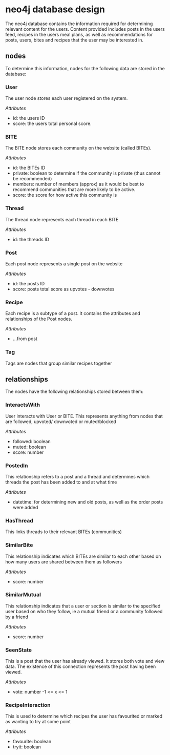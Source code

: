 # neo4j database design

The neo4j database contains the information required for determining relevant content for the users.
Content provided includes posts in the users feed, recipes in the users meal plans, as well as 
recommendations for posts, users, bites and recipes that the user may be interested in.

## nodes

To determine this information, nodes for the following data are stored in the database:

### User

The user node stores each user registered on the system.

_Attributes_

- id: the users ID
- score: the users total personal score.

### BITE

The BITE node stores each community on the website (called BITEs).

_Attributes_

- id: the BITEs ID
- private: boolean to determine if the community is private (thus cannot be recommended)
- members: number of members (approx) as it would be best to recommend communities that are more likely to be active.
- score: the score for how active this community is

### Thread

The thread node represents each thread in each BITE 

_Attributes_

- id: the threads ID

### Post

Each post node represents a single post on the website

_Attributes_

- id: the posts ID
- score: posts total score as upvotes - downvotes

### Recipe

Each recipe is a subtype of a post. It contains the attributes and relationships of the Post nodes.

_Attributes_

- ...from post

### Tag

Tags are nodes that group similar recipes together

## relationships

The nodes have the following relationships stored between them:

### InteractsWith

User interacts with User or BITE. This represents anything from nodes that are followed,
upvoted/ downvoted or muted/blocked

_Attributes_

- followed: boolean
- muted: boolean
- score: number

### PostedIn

This relationship refers to a post and a thread and determines which threads the post
has been added to and at what time

_Attributes_

- datetime: for determining new and old posts, as well as the order posts were added

### HasThread

This links threads to their relevant BITEs (communities)

### SimilarBite

This relationship indicates which BITEs are similar to each other based on how many
users are shared between them as followers

_Attributes_

- score: number

### SimilarMutual

This relationship indicates that a user or section is similar to the specified user
based on who they follow, ie a mutual friend or a community followed by a friend

_Attributes_

- score: number

### SeenState

This is a post that the user has already viewed. It stores both vote and view data.
The existence of this connection represents the post having been viewed.

_Attributes_

- vote: number -1 <= x <= 1

### RecipeInteraction

This is used to determine which recipes the user has favourited or marked as wanting
to try at some point

_Attributes_

- favourite: boolean
- tryit: boolean